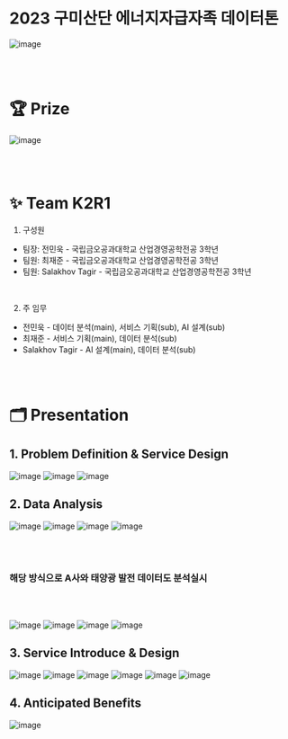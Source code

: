 # 2023 구미산단 에너지자급자족 데이터톤
 
![image](https://github.com/jaejunchoe/2023-Gumi-Industrial-Complex-Energy-Self-Sufficiency-Datathon/assets/157339263/73e027be-996b-4158-a8f6-0156e6bbca57)

<br/><br/>

# 🏆 Prize
![image](https://github.com/jaejunchoe/2023-Gumi-Industrial-Complex-Energy-Self-Sufficiency-Datathon/assets/157339263/675b8911-d60c-4c34-885f-772a588fed9c)

<br/><br/>

# ✨ Team K2R1
1. 구성원
* 팀장: 전민욱 - 국립금오공과대학교 산업경영공학전공 3학년
* 팀원: 최재준 - 국립금오공과대학교 산업경영공학전공 3학년 
* 팀원: Salakhov Tagir - 국립금오공과대학교 산업경영공학전공 3학년

<br/>

2. 주 임무
* 전민욱 - 데이터 분석(main), 서비스 기획(sub), AI 설계(sub)
* 최재준 - 서비스 기획(main), 데이터 분석(sub)
* Salakhov Tagir - AI 설계(main), 데이터 분석(sub)

<br/><br/>

# 🗂 Presentation

## 1. Problem Definition & Service Design
![image](https://github.com/jaejunchoe/2023-Gumi-Industrial-Complex-Energy-Self-Sufficiency-Datathon/assets/157339263/e9094937-96d8-4e7b-81cc-92d845d4ee07)
![image](https://github.com/jaejunchoe/2023-Gumi-Industrial-Complex-Energy-Self-Sufficiency-Datathon/assets/157339263/0f66c04c-9449-40a7-a262-4d1fd0b39aaf)
![image](https://github.com/jaejunchoe/2023-Gumi-Industrial-Complex-Energy-Self-Sufficiency-Datathon/assets/157339263/56a71fae-1db5-4263-ac76-b15a903b3cca)


## 2. Data Analysis 
![image](https://github.com/jaejunchoe/2023-Gumi-Industrial-Complex-Energy-Self-Sufficiency-Datathon/assets/157339263/adaf72ec-eb85-42cf-9574-19e64456a1f4)
![image](https://github.com/jaejunchoe/2023-Gumi-Industrial-Complex-Energy-Self-Sufficiency-Datathon/assets/157339263/ff52c0e5-8259-44f3-a02a-f062cba7106b)
![image](https://github.com/jaejunchoe/2023-Gumi-Industrial-Complex-Energy-Self-Sufficiency-Datathon/assets/157339263/a636c51f-3bc5-4ec7-b45f-fdee68ee4ea7)
![image](https://github.com/jaejunchoe/2023-Gumi-Industrial-Complex-Energy-Self-Sufficiency-Datathon/assets/157339263/260b6e26-7d95-450f-8e99-9db39eba2e34)

<br/><br/>
### 해당 방식으로 A사와 태양광 발전 데이터도 분석실시
<br/><br/>

![image](https://github.com/jaejunchoe/2023-Gumi-Industrial-Complex-Energy-Self-Sufficiency-Datathon/assets/157339263/686aea97-d885-4808-bfc3-bf01d61e7c59)
![image](https://github.com/jaejunchoe/2023-Gumi-Industrial-Complex-Energy-Self-Sufficiency-Datathon/assets/157339263/4bc569b9-1fcd-4bad-aa45-0e5088b21645)
![image](https://github.com/jaejunchoe/2023-Gumi-Industrial-Complex-Energy-Self-Sufficiency-Datathon/assets/157339263/dc173200-2801-4494-8c5b-534673adc8e2)
![image](https://github.com/jaejunchoe/2023-Gumi-Industrial-Complex-Energy-Self-Sufficiency-Datathon/assets/157339263/a06886be-3969-4766-a74c-58bdd6f62cc2)


## 3. Service Introduce & Design 
![image](https://github.com/jaejunchoe/2023-Gumi-Industrial-Complex-Energy-Self-Sufficiency-Datathon/assets/157339263/f22f1ee6-30eb-4744-96a2-c7528b681e2a)
![image](https://github.com/jaejunchoe/2023-Gumi-Industrial-Complex-Energy-Self-Sufficiency-Datathon/assets/157339263/5b53aeca-478a-4a8e-84e8-8f8027d7cbc1)
![image](https://github.com/jaejunchoe/2023-Gumi-Industrial-Complex-Energy-Self-Sufficiency-Datathon/assets/157339263/cdfe60e2-0a2d-4001-97bb-6001cf8faa01)
![image](https://github.com/jaejunchoe/2023-Gumi-Industrial-Complex-Energy-Self-Sufficiency-Datathon/assets/157339263/bc5b918a-7dfe-4a94-a098-3d82a90090ac)
![image](https://github.com/jaejunchoe/2023-Gumi-Industrial-Complex-Energy-Self-Sufficiency-Datathon/assets/157339263/1b90de52-4a37-4165-99de-b6f01517d7ce)
![image](https://github.com/jaejunchoe/2023-Gumi-Industrial-Complex-Energy-Self-Sufficiency-Datathon/assets/157339263/191199ea-c8d6-4d9f-a498-2ba42a138798)


## 4. Anticipated Benefits
![image](https://github.com/jaejunchoe/2023-Gumi-Industrial-Complex-Energy-Self-Sufficiency-Datathon/assets/157339263/774c991b-492f-4fa3-9725-108588b19315)


